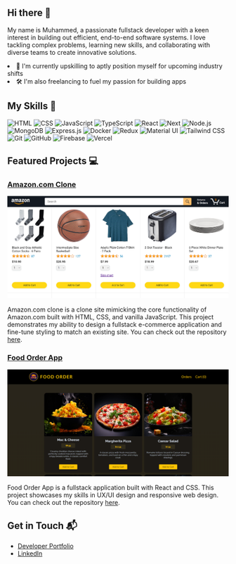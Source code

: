 ## Hi there 👋

My name is Muhammed, a passionate fullstack developer with a keen interest in building out efficient, end-to-end software systems. I love tackling complex problems, learning new skills, and collaborating with diverse teams to create innovative solutions.

<li> 🔭 I'm currently upskilling to aptly position myself for upcoming industry shifts
<li> 🛠 I'm also freelancing to fuel my passion for building apps

## My Skills 🧠

![HTML](https://img.shields.io/badge/-HTML-E34F26?style=flat-square&logo=html5&logoColor=white)
![CSS](https://img.shields.io/badge/-CSS-1572B6?style=flat-square&logo=css3&logoColor=white)
![JavaScript](https://img.shields.io/badge/-JavaScript-F7DF1E?style=flat-square&logo=javascript&logoColor=black)
![TypeScript](https://img.shields.io/badge/TypeScript-007ACC?style=flat-square&logo=typescript&logoColor=white)
![React](https://img.shields.io/badge/-React-61DAFB?style=flat-square&logo=react&logoColor=black)
![Next](https://img.shields.io/badge/next%20js-000000?style=flat-square&logo=nextdotjs&logoColor=white)
![Node.js](https://img.shields.io/badge/-Node.js-339933?style=flat-square&logo=node.js&logoColor=white)
![MongoDB](https://img.shields.io/badge/MongoDB-4EA94B?style=flat-square&logo=mongodb&logoColor=white)
![Express.js](https://img.shields.io/badge/Express%20js-000000?style=flat-square&logo=express&logoColor=white)
![Docker](https://img.shields.io/badge/Docker%20Compose-2496ED?style=flat-square&logo=docker&logoColor=white)
![Redux](https://img.shields.io/badge/Redux-593D88?style=flat-square&logo=redux&logoColor=white)
![Material UI](https://img.shields.io/badge/Material%20UI-007FFF?style=flat-square&logo=mui&logoColor=white)
![Tailwind CSS](https://img.shields.io/badge/Tailwind_CSS-38B2AC?style=flat-square&logo=tailwind-css&logoColor=white)
![Git](https://img.shields.io/badge/GIT-E44C30?style=flat-square&logo=git&logoColor=white)
![GitHub](https://img.shields.io/badge/GitHub-100000?style=flat-square&logo=github&logoColor=white)
![Firebase](https://img.shields.io/badge/firebase-ffca28?style=flat-square&logo=firebase&logoColor=black)
![Vercel](https://img.shields.io/badge/Vercel-000000?style=flat-square&logo=vercel&logoColor=white)

<!--
To create more badges, use [checkout this repo](https://github.com/alexandresanlim/Badges4-README.md-Profile).*
-->

## Featured Projects 💻

### [Amazon.com Clone](https://amazon-clone-frontend-lesm.onrender.com/)

![Amazon Clone Screenshot](https://github.com/MH-Rashid/personal-website/blob/master/src/assets/images/Amazon.png?raw=true)

Amazon.com clone is a clone site mimicking the core functionality of Amazon.com built with HTML, CSS, and vanilla JavaScript. This project demonstrates my ability to design a fullstack e-commerce application and fine-tune styling to match an existing site. You can check out the repository [here](https://github.com/MH-Rashid/amazon-clone).

### [Food Order App](https://food-order-app-fullstack-mh-rashids-projects.vercel.app/)

![Food Order App Screenshot](https://github.com/MH-Rashid/personal-website/blob/master/src/assets/images/FoodOrderApp.png?raw=true)

Food Order App is a fullstack application built with React and CSS. This project showcases my skills in UX/UI design and responsive web design. You can check out the repository [here](https://github.com/MH-Rashid/food-order-app/).

## Get in Touch 📬
- [Developer Portfolio](https://www.muhammedrashid.dev)
- [LinkedIn](https://www.linkedin.com/in/muhammed-rashid-a42b39134)

